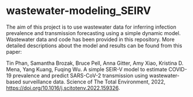 # wastewater-modeling_SEIRV
The aim of this project is to use wastewater data for inferring infection prevalence and transmission forecasting using a simple dynamic model. Wastewater data and code has been provided in this repository. More detailed descriptions about the model and results can be found from this paper:

Tin Phan, Samantha Brozak, Bruce Pell, Anna Gitter, Amy Xiao, Kristina D. Mena, Yang Kuang, Fuqing Wu. A simple SEIR-V model to estimate COVID-19 prevalence and predict SARS-CoV-2 transmission using wastewater-based surveillance data. Science of The Total Environment, 2022, https://doi.org/10.1016/j.scitotenv.2022.159326.
